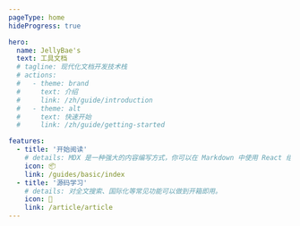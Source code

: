 ```yaml
---
pageType: home
hideProgress: true

hero:
  name: JellyBae's
  text: 工具文档
  # tagline: 现代化文档开发技术栈
  # actions:
  #   - theme: brand
  #     text: 介绍
  #     link: /zh/guide/introduction
  #   - theme: alt
  #     text: 快速开始
  #     link: /zh/guide/getting-started

features:
  - title: '开始阅读'
    # details: MDX 是一种强大的内容编写方式，你可以在 Markdown 中使用 React 组件。
    icon: 📦
    link: /guides/basic/index
  - title: '源码学习'
    # details: 对全文搜索、国际化等常见功能可以做到开箱即用。
    icon: 🎨
    link: /article/article
---
```

